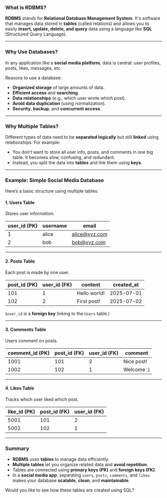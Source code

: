 ### What is RDBMS?

**RDBMS** stands for **Relational Database Management System**. It's software that manages data stored in **tables** (called relations) and allows you to easily **insert, update, delete, and query** data using a language like **SQL** (Structured Query Language).

---

### Why Use Databases?

In any application like a **social media platform**, data is central: user profiles, posts, likes, messages, etc.

Reasons to use a database:

- **Organized storage** of large amounts of data.
- **Efficient access** and **searching**.
- **Data relationships** (e.g., which user wrote which post).
- **Avoid data duplication** (using normalization).
- **Security**, **backup**, and **concurrent access**.

---

### Why Multiple Tables?

Different types of data need to be **separated logically** but still **linked** using relationships. For example:

- You don’t want to store all user info, posts, and comments in one big table. It becomes slow, confusing, and redundant.
- Instead, you split the data into **tables** and link them using **keys**.

---

### Example: Simple Social Media Database

Here’s a basic structure using multiple tables:

#### 1. **Users Table**

Stores user information.

| user_id (PK) | username | email                                 |
| ------------ | -------- | ------------------------------------- |
| 1            | alice    | [alice@xyz.com](mailto:alice@xyz.com) |
| 2            | bob      | [bob@xyz.com](mailto:bob@xyz.com)     |

---

#### 2. **Posts Table**

Each post is made by one user.

| post_id (PK) | user_id (FK) | content      | created_at |
| ------------ | ------------ | ------------ | ---------- |
| 101          | 1            | Hello world! | 2025-07-01 |
| 102          | 2            | First post!  | 2025-07-02 |

(`user_id` is a **foreign key** linking to the `Users` table.)

---

#### 3. **Comments Table**

Users comment on posts.

| comment_id (PK) | post_id (FK) | user_id (FK) | comment    |
| --------------- | ------------ | ------------ | ---------- |
| 1001            | 101          | 2            | Nice post! |
| 1002            | 102          | 1            | Welcome :) |

---

#### 4. **Likes Table**

Tracks which user liked which post.

| like_id (PK) | post_id (FK) | user_id (FK) |
| ------------ | ------------ | ------------ |
| 5001         | 101          | 2            |
| 5002         | 102          | 1            |

---

### Summary

- **RDBMS** uses **tables** to manage data efficiently.
- **Multiple tables** let you organize related data and **avoid repetition**.
- Tables are connected using **primary keys (PK)** and **foreign keys (FK)**.
- In a **social media app**, separating `users`, `posts`, `comments`, and `likes` makes your database **scalable**, **clean**, and **maintainable**.

Would you like to see how these tables are created using SQL?
